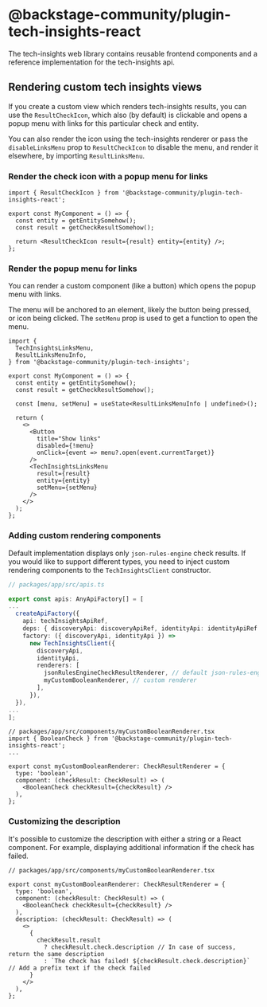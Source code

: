 # @backstage-community/plugin-tech-insights-react

The tech-insights web library contains reusable frontend components and a reference implementation for the tech-insights api.

## Rendering custom tech insights views

If you create a custom view which renders tech-insights results, you can use the `ResultCheckIcon`, which also (by default) is clickable and opens a popup menu with links for this particular check and entity.

You can also render the icon using the tech-insights renderer or pass the `disableLinksMenu` prop to `ResultCheckIcon` to disable the menu, and render it elsewhere, by importing `ResultLinksMenu`.

### Render the check icon with a popup menu for links

```tsx
import { ResultCheckIcon } from '@backstage-community/plugin-tech-insights-react';

export const MyComponent = () => {
  const entity = getEntitySomehow();
  const result = getCheckResultSomehow();

  return <ResultCheckIcon result={result} entity={entity} />;
};
```

### Render the popup menu for links

You can render a custom component (like a button) which opens the popup menu with links.

The menu will be anchored to an element, likely the button being pressed, or icon being clicked. The `setMenu` prop is used to get a function to open the menu.

```tsx
import {
  TechInsightsLinksMenu,
  ResultLinksMenuInfo,
} from '@backstage-community/plugin-tech-insights';

export const MyComponent = () => {
  const entity = getEntitySomehow();
  const result = getCheckResultSomehow();

  const [menu, setMenu] = useState<ResultLinksMenuInfo | undefined>();

  return (
    <>
      <Button
        title="Show links"
        disabled={!menu}
        onClick={event => menu?.open(event.currentTarget)}
      />
      <TechInsightsLinksMenu
        result={result}
        entity={entity}
        setMenu={setMenu}
      />
    </>
  );
};
```

### Adding custom rendering components

Default implementation displays only `json-rules-engine` check results. If you would like to support different types, you need to inject custom rendering components to the `TechInsightsClient` constructor.

```ts
// packages/app/src/apis.ts

export const apis: AnyApiFactory[] = [
...
  createApiFactory({
    api: techInsightsApiRef,
    deps: { discoveryApi: discoveryApiRef, identityApi: identityApiRef },
    factory: ({ discoveryApi, identityApi }) =>
      new TechInsightsClient({
        discoveryApi,
        identityApi,
        renderers: [
          jsonRulesEngineCheckResultRenderer, // default json-rules-engine renderer
          myCustomBooleanRenderer, // custom renderer
        ],
      }),
  }),
...
];
```

```tsx
// packages/app/src/components/myCustomBooleanRenderer.tsx
import { BooleanCheck } from '@backstage-community/plugin-tech-insights-react';
...

export const myCustomBooleanRenderer: CheckResultRenderer = {
  type: 'boolean',
  component: (checkResult: CheckResult) => (
    <BooleanCheck checkResult={checkResult} />
  ),
};
```

### Customizing the description

It's possible to customize the description with either a string or a React component. For example, displaying additional information if the check has failed.

```tsx
// packages/app/src/components/myCustomBooleanRenderer.tsx

export const myCustomBooleanRenderer: CheckResultRenderer = {
  type: 'boolean',
  component: (checkResult: CheckResult) => (
    <BooleanCheck checkResult={checkResult} />
  ),
  description: (checkResult: CheckResult) => (
    <>
      {
        checkResult.result
          ? checkResult.check.description // In case of success, return the same description
          : `The check has failed! ${checkResult.check.description}` // Add a prefix text if the check failed
      }
    </>
  ),
};
```

